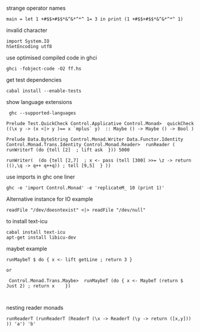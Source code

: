 

strange operator names

```
main = let 1 +#$$+#$$*&^&*^*^ 1= 3 in print (1 +#$$+#$$*&^&*^*^ 1)
```


invalid character 

```
import System.IO
hSetEncoding utf8
```

use optimised compiled code in ghci

```
ghci -fobject-code -O2 ff.hs 
```

get test dependencies

```
cabal install --enable-tests
```

show language extensions

```
 ghc --supported-languages
```

```
Prelude Test.QuickCheck Control.Applicative Control.Monad>  quickCheck ((\x y -> (x <|> y )== x `mplus` y)  :: Maybe () -> Maybe () -> Bool )
```

```
Prelude Data.ByteString Control.Monad.Writer Data.Functor.Identity Control.Monad.Trans.Identity Control.Monad.Reader>  runReader ( runWriterT (do {tell [2]  ; lift ask  })) 5000
```


```
runWriter(  (do {tell [2,7]  ; x <- pass (tell [300] >>= \z -> return ((),\q -> q++ q++q)) ; tell [9,5]  } )) 

```

use imports in ghc one liner
```
ghc -e 'import Control.Monad' -e 'replicateM_ 10 (print 1)'

```

Alternative instance for IO example

```
readFile "/dev/doesntexist" <|> readFile "/dev/null"
```

to install text-icu
```
cabal install text-icu
apt-get install libicu-dev
```


maybet example

```
runMaybeT $ do { x <- lift getLine ; return 3 }     

or

 Control.Monad.Trans.Maybe>  runMaybeT (do { x <- MaybeT (return $ Just 2) ; return x    })
 
 

```

nesting reader monads
```
runReaderT (runReaderT (ReaderT (\x -> ReaderT (\y -> return ([x,y])) )) 'a') 'b'
```
